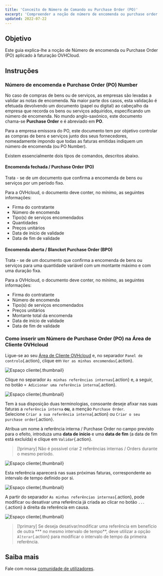 ```yaml
---
title: 'Conceito de Número de Comando ou Purchase Order (PO)'
excerpt: 'Compreender a noção de número de encomenda ou purchase order e aplicá-la no âmbito do pagamento das faturas OVHcloud'
updated: 2022-07-22
---
```


## Objetivo

Este guia explica-lhe a noção de Número de encomenda ou Purchase Order (PO) aplicado à faturação OVHCloud.

## Instruções

### Número de encomenda e Purchase Order (PO) Number

No caso de compras de bens ou de serviços, as empresas são levadas a validar as notas de encomenda. Na maior parte dos casos, esta validação é efetuada devolvendo um documento (papel ou digital) ao cabeçalho da empresa que recorda os bens ou serviços adquiridos, especificando um número de encomenda.
No mundo anglo-saxónico, este documento chama-se **Purchase Order** e é abreviado em **PO**.

Para a empresa emissora do PO, este documento tem por objetivo controlar as compras de bens e serviços junto dos seus fornecedores, nomeadamente impondo que todas as faturas emitidas indiquem um número de encomenda (ou PO Number).

Existem essencialmente dois tipos de comandos, descritos abaixo.

#### Encomenda fechada / Purchase Order (PO)

Trata - se de um documento que confirma a encomenda de bens ou serviços por um período fixo.

Para a OVHcloud, o documento deve conter, no mínimo, as seguintes informações:

* Firma do contratante
* Número de encomenda
* Tipo(s) de serviços encomendados
* Quantidades
* Preços unitários
* Data de início de validade
* Data de fim de validade

#### Encomenda aberta / Blancket Purchase Order (BPO)

Trata - se de um documento que confirma a encomenda de bens ou serviços para uma quantidade variável com um montante máximo e com uma duração fixa.

Para a OVHcloud, o documento deve conter, no mínimo, as seguintes informações:

* Firma do contratante
* Número de encomenda
* Tipo(s) de serviços encomendados
* Preços unitários
* Montante total da encomenda
* Data de início de validade
* Data de fim de validade

### Como inserir um Número de Purchase Order (PO) na Área de Cliente OVHcloud

Ligue-se ao seu [Área de Cliente OVHcloud](https://www.ovh.com/auth/?action=gotomanager&from=https://www.ovh.com/fr/&ovhSubsidiary=fr) e, no separador `Panel de controlo`{.action}, clique em `Ver as minhas encomendas`{.action}.

![Espaço cliente](images/internalreference00.png){.thumbnail}

Clique no separador `As minhas referências internas`{.action} e, a seguir, no botão `+ Adicionar uma referência interna`{.action}.

![Espaço cliente](images/internalreference01.png){.thumbnail}

Tem à sua disposição duas terminologias, consoante deseje afixar nas suas faturas a `referência interna` **ou**, a menção `Purchase Order`.<br>
Selecione `Criar a sua referência interna`{.action} ou `Criar o seu purchase order`{.action}.

Atribua um nome à referência interna / Purchase Order no campo previsto para o efeito, introduza uma **data de início** e uma **data de fim** (a data de fim está excluída) e clique em `Validar`{.action}.

> [!primary]
> Não é possível criar 2 referências internas / Orders durante o mesmo período.

![Espaço cliente](images/internalreference02.png){.thumbnail}

Esta referência aparecerá nas suas próximas faturas, correspondente ao intervalo de tempo definido por si.

![Espaço cliente](images/internalreference03.png){.thumbnail}

A partir do separador `As minhas referências internas`{.action}, pode modificar ou desativar uma referência já criada ao clicar no botão `...`{.action} à direita da referência em causa.

![Espaço cliente](images/internalreference04.png){.thumbnail}

> [!primary]
> Se deseja desativar/modificar uma referência em benefício de outra *** no mesmo intervalo de tempo**, deve utilizar a opção `Alterar`{.action} para modificar o intervalo de tempo da primeira referência.

## Saiba mais

Fale com nossa [comunidade de utilizadores](/links/community).